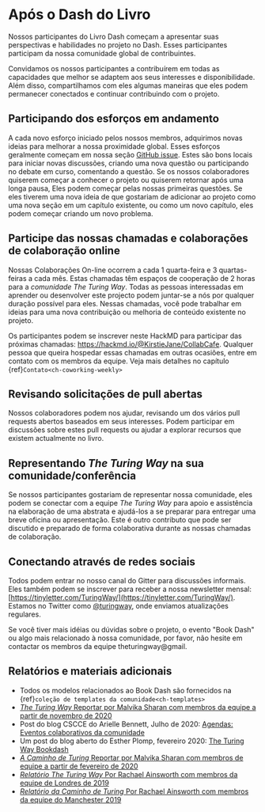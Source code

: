 # Após o Dash do Livro

Nossos participantes do Livro Dash começam a apresentar suas perspectivas e habilidades no projeto no Dash. Esses participantes participam da nossa comunidade global de contribuintes.

Convidamos os nossos participantes a contribuírem em todas as capacidades que melhor se adaptem aos seus interesses e disponibilidade. Além disso, compartilhamos com eles algumas maneiras que eles podem permanecer conectados e continuar contribuindo com o projeto.

## Participando dos esforços em andamento

A cada novo esforço iniciado pelos nossos membros, adquirimos novas ideias para melhorar a nossa proximidade global. Esses esforços geralmente começam em nossa seção [GitHub issue](https://github.com/alan-turing-institute/the-turing-way/issues). Estes são bons locais para iniciar novas discussões, criando uma nova questão ou participando no debate em curso, comentando a questão. Se os nossos colaboradores quiserem começar a conhecer o projeto ou quiserem retornar após uma longa pausa, Eles podem começar pelas nossas primeiras questões. Se eles tiverem uma nova ideia de que gostariam de adicionar ao projeto como uma nova seção em um capítulo existente, ou como um novo capítulo, eles podem começar criando um novo problema.

## Participe das nossas chamadas e colaborações de colaboração online

Nossas Colaborações On-line ocorrem a cada 1 quarta-feira e 3 quartas-feiras a cada mês. Estas chamadas têm espaços de cooperação de 2 horas para a _comunidade The Turing Way_. Todas as pessoas interessadas em aprender ou desenvolver este projecto podem juntar-se a nós por qualquer duração possível para eles. Nessas chamadas, você pode trabalhar em ideias para uma nova contribuição ou melhoria de conteúdo existente no projeto.

Os participantes podem se inscrever neste HackMD para participar das próximas chamadas: https://hackmd.io/@KirstieJane/CollabCafe. Qualquer pessoa que queira hospedar essas chamadas em outras ocasiões, entre em contato com os membros da equipe. Veja mais detalhes no capítulo {ref}`Contato<ch-coworking-weekly>`

## Revisando solicitações de pull abertas

Nossos colaboradores podem nos ajudar, revisando um dos vários pull requests abertos baseados em seus interesses. Podem participar em discussões sobre estes pull requests ou ajudar a explorar recursos que existem actualmente no livro.

## Representando _The Turing Way_ na sua comunidade/conferência

Se nossos participantes gostariam de representar nossa comunidade, eles podem se conectar com a equipe _The Turing Way_ para apoio e assistência na elaboração de uma abstrata e ajudá-los a se preparar para entregar uma breve oficina ou apresentação. Este é outro contributo que pode ser discutido e preparado de forma colaborativa durante as nossas chamadas de colaboração.

## Conectando através de redes sociais

Todos podem entrar no nosso canal do Gitter para discussões informais. Eles também podem se inscrever para receber a nossa newsletter mensal: [https://tinyletter.com/TuringWay/](https://tinyletter.com/TuringWay/). Estamos no Twitter como [@turingway](https://twitter.com/turingway), onde enviamos atualizações regulares.

Se você tiver mais idéias ou dúvidas sobre o projeto, o evento "Book Dash" ou algo mais relacionado à nossa comunidade, por favor, não hesite em contactar os membros da equipe
theturingway@gmail.</p> 



## Relatórios e materiais adicionais

- Todos os modelos relacionados ao Book Dash são fornecidos na {ref}`coleção de templates da comunidade<ch-templates>`
- [_The Turing Way_ Reportar por Malvika Sharan com membros da equipe a partir de novembro de 2020](https://github.com/alan-turing-institute/the-turing-way/blob/book-dash-chapter/workshops/book-dash/book-dash-nov20-report.md)
- Post do blog CSCCE do Arielle Bennett, Julho de 2020: [Agendas: Eventos colaborativos da comunidade](https://www.cscce.org/2020/07/09/book-dashes-collaborative-community-events/)
- Um post do blog aberto do Esther Plomp, fevereiro 2020: [The Turing Way Bookdash](https://openworking.wordpress.com/2020/02/27/the-turing-way-bookdash/)
- [_A Caminho de Turing_ Reportar por Malvika Sharan com membros de equipe a partir de fevereiro de 2020](https://github.com/alan-turing-institute/the-turing-way/blob/book-dash-chapter/workshops/book-dash/book-dash-feb20-report.md)
- [_Relatório The Turing Way_ Por Rachael Ainsworth com membros da equipe de Londres de 2019](https://github.com/alan-turing-institute/the-turing-way/blob/main/workshops/book-dash/book-dash-ldn-report.md)
- [_Relatório da Caminho de Turing_ Por Rachael Ainsworth com membros da equipe do Manchester 2019](https://github.com/alan-turing-institute/the-turing-way/blob/main/workshops/book-dash/book-dash-mcr-report.md)
